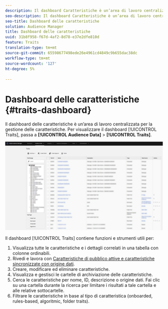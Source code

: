 ```yaml
---
description: Il dashboard Caratteristiche è un’area di lavoro centralizzata per la gestione delle caratteristiche.
seo-description: Il dashboard Caratteristiche è un’area di lavoro centralizzata per la gestione delle caratteristiche.
seo-title: Dashboard delle caratteristiche
solution: Audience Manager
title: Dashboard delle caratteristiche
uuid: 31b8f958-f67d-4af2-8d78-e37e2dfe810d
feature: Traits
translation-type: tm+mt
source-git-commit: 65598677498ede26e4961cd4849c9b655dac38dc
workflow-type: tm+mt
source-wordcount: '127'
ht-degree: 5%

---
```



# Dashboard delle caratteristiche {#traits-dashboard}

Il dashboard delle caratteristiche è un’area di lavoro centralizzata per la gestione delle caratteristiche. Per visualizzare il dashboard [!UICONTROL Traits], passa a **[!UICONTROL Audience Data]** > **[!UICONTROL Traits]**.

![](assets/traits-dashboard.png)

<!-- c_tb_dashboard.xml -->

Il dashboard [!UICONTROL Traits] contiene funzioni e strumenti utili per:

1. Visualizza tutte le caratteristiche e i dettagli correlati in una tabella con colonne ordinabili.
2. Rivedi e lavora con [Caratteristiche di pubblico attive e caratteristiche sincronizzate con origine dati](../../features/traits/client-activity-synced-audience-traits.md).
3. Creare, modificare ed eliminare caratteristiche.
4. Visualizza e gestisci le cartelle di archiviazione delle caratteristiche.
5. Cerca le caratteristiche per nome, ID, descrizione o origine dati. Fai clic su una cartella durante la ricerca per limitare i risultati a tale cartella e alle relative sottocartelle.
6. Filtrare le caratteristiche in base al tipo di caratteristica (onboarded, rules-based, algoritmic, folder traits).